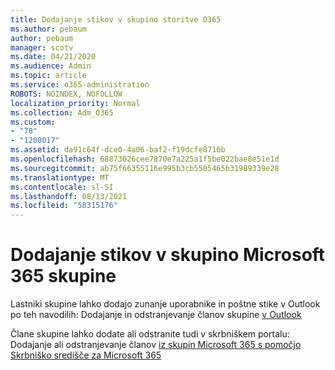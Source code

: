 ```yaml
---
title: Dodajanje stikov v skupino storitve O365
ms.author: pebaum
author: pebaum
manager: scotv
ms.date: 04/21/2020
ms.audience: Admin
ms.topic: article
ms.service: o365-administration
ROBOTS: NOINDEX, NOFOLLOW
localization_priority: Normal
ms.collection: Adm_O365
ms.custom:
- "78"
- "1200017"
ms.assetid: da91c64f-dce0-4a06-baf2-f19dcfe8716b
ms.openlocfilehash: 68873026cee7870e7a225a1f5be022bae8e51e1d
ms.sourcegitcommit: ab75f66355116e995b3cb5505465b31989339e28
ms.translationtype: MT
ms.contentlocale: sl-SI
ms.lasthandoff: 08/13/2021
ms.locfileid: "58315176"
---
```

# <a name="add-contacts-to-a-microsoft-365-group"></a>Dodajanje stikov v skupino Microsoft 365 skupine

Lastniki skupine lahko dodajo zunanje uporabnike in poštne stike v Outlook po teh navodilih: Dodajanje in odstranjevanje članov skupine [v Outlook](https://support.office.com/article/3b650f4a-5c9b-4f94-a1bb-0cca4b1091de?wt.mc_id=add_contacts_group.aspx)
  
Člane skupine lahko dodate ali odstranite tudi v skrbniškem portalu: Dodajanje ali odstranjevanje članov [iz skupin Microsoft 365 s pomočjo Skrbniško središče za Microsoft 365](https://docs.microsoft.com/microsoft-365/admin/create-groups/add-or-remove-members-from-groups)